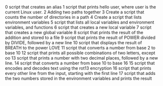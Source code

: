 0  script that creates an alias
1 script that prints hello user, where user is the current Linux user.
2 Adding two paths together
3 Create a script that counts the number of directories in a path
4 Create a script that lists environment variables
5  script that lists all local variables and environment variables, and functions
6  script that creates a new local variable
7  script that creates a new global variable
8 script that prints the result of the addition and stored to a file
9 script that prints the result of POWER divided by DIVIDE, followed by a new line
10 script that displays the result of BREATH to the power LOVE
11 script that converts a number from base 2 to base 10
12 script that prints all possible combinations of two letters, except oo
13 script that prints a number with two decimal places, followed by a new line.
14 script that converts a number from base 10 to base 16
15 script that encodes and decodes text using the rot13 encryption
16 script that prints every other line from the input, starting with the first line
17 script that adds the two numbers stored in the environment variables and prints the result
